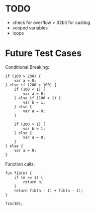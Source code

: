 # TODO

- check for overflow > 32bit for casting
- scoped variables
- loops

# Future Test Cases

Conditional Breaking:

```
if (100 > 200) {
    var a = 0;
} else if (200 > 100) {
    if (100 < 1) {
        var a = 0;
    } else if (100 > 1) {
        var b = 1;
    } else {
        var a = 0;
    }

    if (200 > 1) {
        var b = 1;
    } else {
        var a = 0;
    }
} else {
    var a = 0;
}
```

Function calls:

```
fun fib(n) {
    if (n <= 1) {
        return n;
    }
    return fib(n - 1) + fib(n - 2);
}

fib(30);
```
